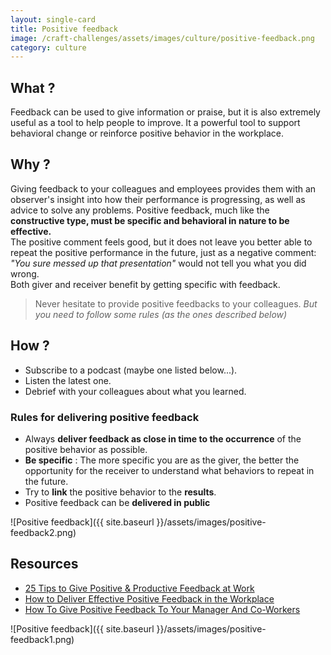 ```yaml
---
layout: single-card
title: Positive feedback
image: /craft-challenges/assets/images/culture/positive-feedback.png
category: culture
---
```




## What ?
Feedback can be used to give information or praise, but it is also extremely useful as a tool to help people to improve.
It a powerful tool to support behavioral change or reinforce positive behavior in the workplace.

## Why ?
Giving feedback to your colleagues and employees provides them with an observer's insight into how their performance is progressing, as well as advice to solve any problems.
Positive feedback, much like the **constructive type, must be specific and behavioral in nature to be effective.**  
The positive comment feels good, but it does not leave you better able to repeat the positive performance in the future, just as a negative comment:  
*"You sure messed up that presentation"* would not tell you what you did wrong.  
Both giver and receiver benefit by getting specific with feedback.

> Never hesitate to provide positive feedbacks to your colleagues.
*But you need to follow some rules (as the ones described below)*

## How ?
* Subscribe to a podcast (maybe one listed below...).
* Listen the latest one.
* Debrief with your colleagues about what you learned.

### Rules for delivering positive feedback
* Always **deliver feedback as close in time to the occurrence** of the positive behavior as possible.
* **Be specific** : The more specific you are as the giver, the better the opportunity for the receiver to understand what behaviors to repeat in the future.
* Try to **link** the positive behavior to the **results**.
* Positive feedback can be **delivered in public**

![Positive feedback]({{ site.baseurl }}/assets/images/positive-feedback2.png)

## Resources
* [25 Tips to Give Positive & Productive Feedback at Work](https://www.educba.com/how-to-give-positive-feedback-at-work/)
* [How to Deliver Effective Positive Feedback in the Workplace](https://www.thebalancecareers.com/giving-positive-feedback-2275335)
* [How To Give Positive Feedback To Your Manager And Co-Workers](https://blog.impraise.com/360-feedback/how-to-give-positive-feedback-to-your-manager-and-co-workers-performance-review)

![Positive feedback]({{ site.baseurl }}/assets/images/positive-feedback1.png)
